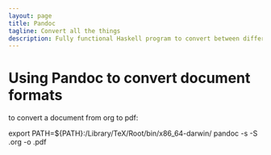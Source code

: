 ```yaml
---
layout: page
title: Pandoc
tagline: Convert all the things
description: Fully functional Haskell program to convert between different text formats.
---
```


# Using Pandoc to convert document formats

to convert a document from org to pdf:

export PATH=${PATH}:/Library/TeX/Root/bin/x86_64-darwin/
pandoc -s -S <DOC>.org -o <DOC>.pdf
